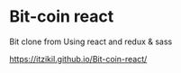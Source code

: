 # Bit-coin react
Bit clone from Using react and redux & sass

https://itzikil.github.io/Bit-coin-react/
